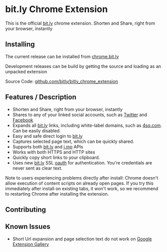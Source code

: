 bit.ly Chrome Extension
==========

This is the official [bit.ly](http://bit.ly/) chrome extension. Shorten and Share, right from your browser, instantly

Installing
-----

The current release can be installed from [chrome.bit.ly](http://chrome.bit.ly/)

Development releases can be build by getting the source and loading as an unpacked extension

Source Code: [github.com/bitly/bitly_chrome_extension](http://github.com/bitly/bitly_chrome_extension)


Features / Description
-----
- Shorten and Share, right from your browser, instantly
- Shares to any of your linked social accounts, such as [Twitter](http://twitter.com) and [Facebook](http://facebook.com/)
- Expands all [bit.ly](http://bit.ly/) links, including white-label domains, such as [4sq.com](http://4sq.com/). Can be easily disabled.
- Easy and safe direct login to [bit.ly](http://bit.ly/)
- Captures selected page text, which can be quickly shared.
- Supports both [bit.ly](http://bit.ly/) and [j.mp](http://j.mp/) APIs
- Works with both HTTPS and HTTP sites
- Quickly copy short links to your clipboard.
- Uses new [bit.ly](http://bit.ly/) SSL [oauth](http://oauth.net/) for authentication. You're credentials are never sent as clear text.


Note to users experiencing problems directly after install: Chrome doesn't allow execution of content scripts on already open pages. If you try this immediately after install on existing tabs, it won't work, so we recommend to restarting Chrome after installing the extension.


Contributing
-----



Known Issues
-----
- Short Url expansion and page selection text do not work on [Google Extension Gallery](https://chrome.google.com/extensions/)
